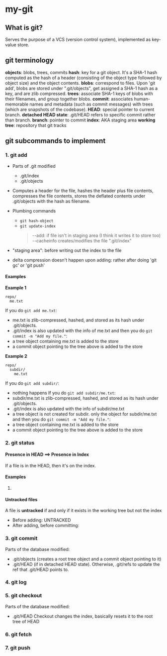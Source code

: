 # my-git

## What is git?
Serves the purpose of a VCS (version control system), implemented as key-value store.

## git terminology
**objects**: blobs, trees, commits
**hash**: key for a git object. It's a SHA-1 hash computed as the hash
          of a header (consisting of the object type followed by object
          size) and the object contents.
**blobs**: correspond to files. Upon 'git add', blobs are stored under
           ".git/objects", get assigned a SHA-1 hash as a key, and are
           zlib compressed.
**trees**: associate SHA-1 keys of blobs with their filenames, and group
           together blobs.
**commit**: associates human-memorable names and metadata (such as
            commit messages) with trees (which are snapshots of the
            codebase).
**HEAD**: special pointer to current branch.
**detached HEAD state**: .git/HEAD refers to specific commit rather than
                         branch.
**branch**: pointer to commit
**index**: AKA staging area
**working tree**: repository that git tracks

## git subcommands to implement
### 1. git add
- Parts of .git modified
  - .git/index
  - .git/objects

- Computes a header for the file, hashes the header plus file contents,
  compresses the file contents, stores the deflated contents under
  .git/objects with the hash as filename.
- Plumbing commands
    - `git hash-object`
    - `git update-index`
        > --add: if file isn't in staging area (I think it writes it to store too)
        > --cacheinfo
        > creates/modifies the file ".git/index"
- "staging area": before writing out the index to the file
- delta compression doesn't happen upon adding: rather after doing 'git gc' or 'git push'

#### Examples
**Example 1**
```
repo/
  me.txt
```

If you do `git add me.txt`:
- me.txt is zlib-compressed, hashed, and stored as its hash under .git/objects.
- .git/index is also updated with the info of me.txt
and then you do `git commit -m "Add my file."`:
- a tree object containing me.txt is added to the store
- a commit object pointing to the tree above is added to the store

**Example 2**
```
repo/
  subdir/
    me.txt
```

If you do `git add subdir/`:
- nothing happens
If you do `git add subdir/me.txt`:
- subdir/me.txt is zlib-compressed, hashed, and stored as its hash under .git/objects.
- .git/index is also updated with the info of subdir/me.txt
- a tree object is not created for subdir. only the object for subdir/me.txt
and then you do `git commit -m "Add my file."`:
- a tree object containing me.txt is added to the store
- a commit object pointing to the tree above is added to the store

### 2. git status
#### Presence in HEAD ==> Presence in Index
If a file is in the HEAD, then it's on the index.

#### Examples
1. 
#### Untracked files
A file is **untracked** if and only if it exists in the working tree
but not the index
- Before adding: UNTRACKED
- After adding, before committing:

### 3. git commit
Parts of the database modified:
- .git/objects (creates a root tree object and a commit object pointing
  to it)
- .git/HEAD (if in detached HEAD state). Otherwise, .git/refs to update
  the ref that .git/HEAD points to.

### 4. git log
### 5. git checkout
Parts of the database modified:
- .git/HEAD
Checkout changes the index, basically resets it to the root tree of HEAD

### 6. git fetch
### 7. git push


